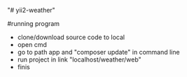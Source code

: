 "# yii2-weather" 

#running program
  - clone/download source code to local
  - open cmd
  - go to path app and "composer update" in command line
  - run project in link "localhost/weather/web"
  - finis
